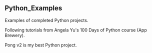 ## Python_Examples
Examples of completed Python projects.

Following tutorials from Angela Yu's 100 Days of Python course (App Brewery).

Pong v2 is my best Python project.
